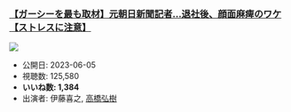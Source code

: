 ### [【ガーシーを最も取材】元朝日新聞記者…退社後、顔面麻痺のワケ【ストレスに注意】](https://www.youtube.com/watch?v=JVvpEScwF1g)
[![](https://img.youtube.com/vi/JVvpEScwF1g/sddefault.jpg)](https://www.youtube.com/watch?v=JVvpEScwF1g)
-   公開日: 2023-06-05
-   視聴数: 125,580
-   **いいね数: 1,384**
-   出演者: 伊藤喜之, [高橋弘樹](/rehacq_fan/people/高橋弘樹 "wikilink")
